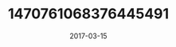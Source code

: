 ---
title: "1470761068376445491"
cover: "2017-03-15 14.26.43 1470761068376445491_46248401"
photo: "2017-03-15 14.26.43 1470761068376445491_46248401"
date: "2017-03-15"
type: "photo"
---